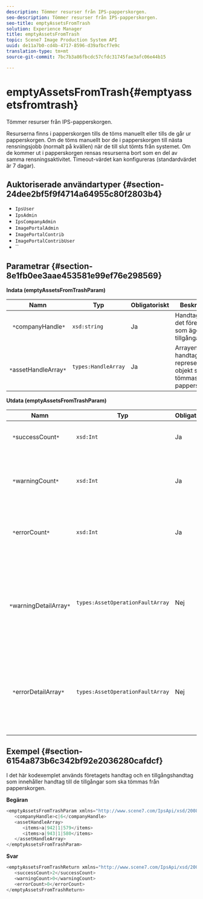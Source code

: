 ```yaml
---
description: Tömmer resurser från IPS-papperskorgen.
seo-description: Tömmer resurser från IPS-papperskorgen.
seo-title: emptyAssetsFromTrash
solution: Experience Manager
title: emptyAssetsFromTrash
topic: Scene7 Image Production System API
uuid: de11a7b0-cd4b-4717-8596-d39afbcf7e9c
translation-type: tm+mt
source-git-commit: 7bc7b3a86fbcdc57cfdc31745fae3afc06e44b15

---
```



# emptyAssetsFromTrash{#emptyassetsfromtrash}

Tömmer resurser från IPS-papperskorgen.

Resurserna finns i papperskorgen tills de töms manuellt eller tills de går ur papperskorgen. Om de töms manuellt bor de i papperskorgen till nästa rensningsjobb (normalt på kvällen) när de till slut tömts från systemet. Om de kommer ut i papperskorgen rensas resurserna bort som en del av samma rensningsaktivitet. Timeout-värdet kan konfigureras (standardvärdet är 7 dagar).

## Auktoriserade användartyper {#section-24dee2bf5f9f4714a64955c80f2803b4}

* `IpsUser`
* `IpsAdmin`
* `IpsCompanyAdmin`
* `ImagePortalAdmin`
* `ImagePortalContrib`
* `ImagePortalContribUser`
* ``

## Parametrar {#section-8e1fb0ee3aae453581e99ef76e298569}

**Indata (emptyAssetsFromTrashParam)**

| Namn | Typ | Obligatoriskt | Beskrivning |
|---|---|---|---|
| ` *`companyHandle`*` | `xsd:string` | Ja | Handtaget till det företag som äger tillgångarna. |
| ` *`assetHandleArray`*` | `types:HandleArray` | Ja | Arrayen med handtag som representerar objekt som ska tömmas från papperskorgen. |

**Utdata (emptyAssetsFromTrashParam)**

| Namn | Typ | Obligatoriskt | Beskrivning |
|---|---|---|---|
| ` *`successCount`*` | `xsd:Int` | Ja | Antalet resurser som tömts från papperskorgen. |
| ` *`warningCount`*` | `xsd:Int` | Ja | Antalet varningar som genereras när åtgärden försökte tömma resurser från papperskorgen. |
| ` *`errorCount`*` | `xsd:Int` | Ja | Antalet fel som genererades när åtgärden försökte tömma resurser från papperskorgen. |
| ` *`warningDetailArray`*` | `types:AssetOperationFaultArray` | Nej | Arrayen med information som är associerad med resurserna som genererade varningar när åtgärden försökte tömma dem från papperskorgen. |
| ` *`errorDetailArray`*` | `types:AssetOperationFaultArray` | Nej | Arrayen med information som är associerad med resurserna som genererade fel när åtgärden försökte tömma dem från papperskorgen. |

## Exempel {#section-6154a873b6c342bf92e2036280cafdcf}

I det här kodexemplet används företagets handtag och en tillgångshandtag som innehåller handtag till de tillgångar som ska tömmas från papperskorgen.

**Begäran**

```java
<emptyAssetsFromTrashParam xmlns="http://www.scene7.com/IpsApi/xsd/2008-01-15">
   <companyHandle>c|6</companyHandle>
   <assetHandleArray>
      <items>a|942|1|579</items>
      <items>a|943|1|580</items>
   </assetHandleArray>
</emptyAssetsFromTrashParam>
```

**Svar**

```java
<emptyAssetsFromTrashReturn xmlns="http://www.scene7.com/IpsApi/xsd/2008-01-15">
   <successCount>2</successCount>
   <warningCount>0</warningCount>
   <errorCount>0</errorCount>
</emptyAssetsFromTrashReturn>
```

